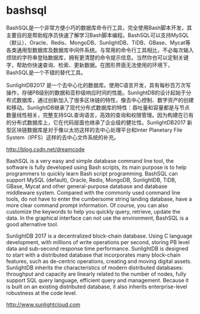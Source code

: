 # bashsql
BashSQL是一个非常方便小巧的数据库命令行工具，完全使用Bash脚本开发，其主要目的是帮助程序员快速了解学习Bash脚本编程。BashSQL可以支持MySQL（默认）、Oracle、Redis、MongoDB、SunlightDB、TiDB、GBase、Mycat等各类通用型数据库及数据库中间件系统。与常用的命令行工具相比，不必每次输入烦琐的字符串登陆数据库，拥有更清楚的命令提示信息。当然你也可以定制关键字，帮助你快速查询、检索、更新数据。在图形界面无法使用的环境下，BashSQL是一个不错的替代工具。

SunlightDB2017 是一个去中心化的数据库。使用C语言开发，具有每秒百万次写操作，存储PB级别的数据和亚秒级响应时间的性能。SunlightDB的设计起始于分布式数据库，通过创新加入了很多区块链的特性，像去中心控制、数字资产的创建和移动。SunlightDB继承了现代分布式数据库的特性：吞吐量和容量都是与节点数量线性相关，完整支持SQL查询语言，高效的查询和权限管理。因为构建在已有的分布式数据库上，它在代码层面也继承了企业级的健壮性。SunlightDB2017 新型区块链数据库是对于像以太坊这样的去中心处理平台和Inter Planetary File System（IPFS）这样的去中心文件系统的补充。

http://blog.csdn.net/dreamcode

BashSQL is a very easy and simple database command line tool, the software is fully developed using Bash scripts, its main purpose is to help programmers to quickly learn Bash script programming. BashSQL can support MySQL (default), Oracle, Redis, MongoDB, SunlightDB, TiDB, GBase, Mycat and other general-purpose database and database middleware system. Compared with the commonly used command line tools, do not have to enter the cumbersome string landing database, have a more clear command prompt information. Of course, you can also customize the keywords to help you quickly query, retrieve, update the data. In the graphical interface can not use the environment, BashSQL is a good alternative tool.

SunlightDB 2017 is a decentralized block-chain database. Using C language development, with millions of write operations per second, storing PB level data and sub-second response time performance. SunlightDB is designed to start with a distributed database that incorporates many block-chain features, such as de-centric operations, creating and moving digital assets. SunlightDB inherits the characteristics of modern distributed databases: throughput and capacity are linearly related to the number of nodes, fully support SQL query language, efficient query and management. Because it is built on an existing distributed database, it also inherits enterprise-level robustness at the code level.

http://www.sunlightcloud.com
